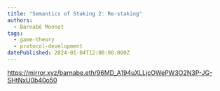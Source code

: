 ```yaml
---
title: "Semantics of Staking 2: Re-staking"
authors:
  - Barnabé Monnot
tags:
  - game-theory
  - protocol-development
datePublished: 2024-01-04T12:00:00.000Z
---
```


<https://mirror.xyz/barnabe.eth/96MD_A194uXLLjcOWePW3O2N3P-JG-SHtNxU0b40o50>
